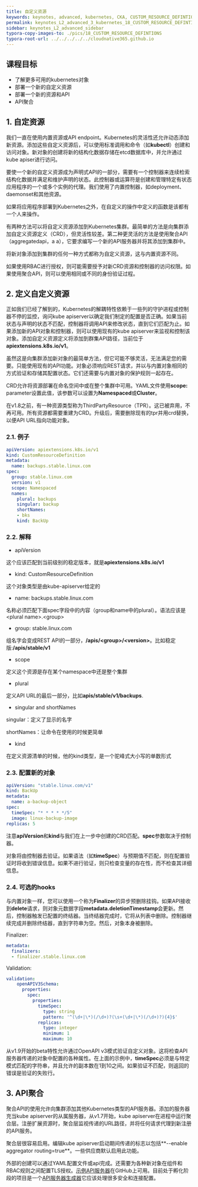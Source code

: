 ```yaml
---
title: 自定义资源
keywords: keynotes, advanced, kubernetes, CKA, CUSTOM_RESOURCE_DEFINTIONS
permalink: keynotes_L2_advanced_3_kubernetes_18_CUSTOM_RESOURCE_DEFINTIONS.html
sidebar: keynotes_L2_advanced_sidebar
typora-copy-images-to: ./pics/18_CUSTOM_RESOURCE_DEFINTIONS
typora-root-url: ../../../../../cloudnative365.github.io
---
```


## 课程目标
- 了解更多可用的kubernetes对象
- 部署一个新的自定义资源
- 部署一个新的资源和API
- API聚合

## 1. 自定资源

我们一直在使用内置资源或API endpoint。Kubernetes的灵活性还允许动态添加新资源。添加这些自定义资源后，可以使用标准调用和命令（如**kubectl**）创建和访问对象。新对象的创建将新的结构化数据存储在etcd数据库中，并允许通过kube apiser进行访问。

要使一个新的自定义资源成为声明式API的一部分，需要有一个控制器来连续检索结构化数据并满足和维护声明的状态。此控制器或运算符是创建和管理特定有状态应用程序的一个或多个实例的代理。我们使用了内置控制器，如deployment、daemonset和其他资源。

如果将应用程序部署到Kubernetes之外，在自定义的操作中定义的函数是该都有一个人来操作。

有两种方法可以将自定义资源添加到Kubernetes集群。最简单的方法是向集群添加自定义资源定义（CRD），但灵活性较差。第二种更灵活的方法是使用聚合API（aggregatedapi，a a），它要求编写一个新的API服务器并将其添加到集群中。

将新对象添加到集群的任何一种方式都称为自定义资源，这与内置资源不同。

如果使用RBAC进行授权，则可能需要授予对新CRD资源和控制器的访问权限。如果使用聚合API，则可以使用相同或不同的身份验证过程。

## 2. 定义自定义资源

正如我们已经了解到的，Kubernetes的解耦特性依赖于一些列的守护进程或控制器不停的监控，询问kube apiserver以确定我们制定的配置是否正确。如果当前状态与声明的状态不匹配，控制器将调用API来修改状态，直到它们匹配为止。如果添加新的API对象和控制器，则可以使用现有的kube apiserver来监视和控制该对象。添加自定义资源定义将添加到群集API路径，当前位于**apiextensions.k8s.io/v1**。

虽然这是向集群添加新对象的最简单方法，但它可能不够灵活，无法满足您的需要。只能使用现有的API功能。对象必须响应REST请求，并以与内置对象相同的方式验证和存储其配置状态。它们还需要与内置对象的保护规则一起存在。

CRD允许将资源部署在命名空间中或在整个集群中可用。YAML文件使用**scope:** parameter设置此值，该参数可以设置为**Namespaced**或**Cluster**。

在v1.8之前，有一种资源类型称为ThirdPartyResource（TPR）。这已被弃用，不再可用。所有资源都需要重建为CRD。升级后，需要删除现有的tpr并用crd替换，以便API URL指向功能对象。

### 2.1. 例子

``` yaml
apiVersion: apiextensions.k8s.io/v1
kind: CustomResourceDefinition
metadata:
  name: backups.stable.linux.com
spec:
  group: stable.linux.com
  version: v1
  scope: Namespaced
  names:
    plural: backups
    singular: backup
    shortNames:
    - bks
    kind: BackUp
```

### 2.2. 解释

+ apiVersion

这个应该匹配到当前级别的稳定版本，就是**apiextensions.k8s.io/v1**

+ kind: CustomResourceDefinition

这个对象类型是由kube-apiserver给定的

+ name: backups.stable.linux.com

名称必须匹配下面spec字段中的内容（group和name中的plural）。语法应该是\<plural name>\.\<group>

+ group: stable.linux.com

组名字会变成REST API的一部分，**/apis/\<group>/\<version>**。比如稳定版:**/apis/stable/v1**

+ scope

定义这个资源是存在某个namespace中还是整个集群

+ plural

定义API URL的最后一部分，比如**apis/stable/v1/backups**.

+ singular and shortNames

singular：定义了显示的名字

shortNames：让命令在使用的时候更简单

+ kind

在定义资源清单的时候，他的kind类型，是一个驼峰式大小写的单数形式

### 2.3. 配置新的对象

``` yaml
apiVersion: "stable.linux.com/v1"
kind: BackUp
metadata:
  name: a-backup-object
spec:
  timeSpec: "* * * * */5"
  image: linux-backup-image
replicas: 5
```

注意**apiVersion**和**kind**与我们在上一步中创建的CRD匹配。**spec**参数取决于控制器。

对象将由控制器去验证。如果语法（如**timeSpec**）与预期值不匹配，则在配置验证时将收到错误信息。如果不进行验证，则只检查变量的存在性，而不检查其详细信息。

### 2.4. 可选的hooks

与内置对象一样，您可以使用一个称为**Finalizer**的异步预删除挂钩。如果API接收到**delete**请求，则对象元数据字段**metadata.deletionTimestamp**会更新。然后，控制器触发已配置的终结器。当终结器完成时，它将从列表中删除。控制器继续完成并删除终结器，直到字符串为空。然后，对象本身被删除。

Finalizer:

```yaml
metadata:
  finalizers:
  - finalizer.stable.linux.com
```

Validation:

```yaml
validation:
    openAPIV3Schema:
      properties:
        spec:
          properties:
            timeSpec:
              type: string 
              pattern: '^(\d+|\*)(/\d+)?(\s+(\d+|\*)(/\d+)?){4}$'
            replicas:
              type: integer
              minimum: 1
              maximum: 10
```

从v1.9开始的beta特性允许通过OpenAPI v3模式验证自定义对象。这将检查API服务器传递的对象中配置的各种属性。在上面的示例中，**timeSpec**必须是与特定模式匹配的字符串，并且允许的副本数在1到10之间。如果验证不匹配，则返回的错误是验证的失败行。

## 3. API聚合

聚合API的使用允许向集群添加其他Kubernetes类型的API服务器。添加的服务器充当kube apiserver的从属服务器，从v1.7开始，kube apiserver在进程中运行聚合层。注册扩展资源时，聚合层监视传递的URL路径，并将任何请求代理到新注册的API服务。

聚合层很容易启用。编辑kube apiserver启动期间传递的标志以包括**--enable aggregator routing=true**。一些供应商默认启用此功能。

外部的创建可以通过YAML配置文件或api完成。还需要为各种新对象在组件和RBAC规则之间配置TLS授权。[示例API服务器](https://github.com/kubernetes/sample-apiserver网站)在GitHub上可用。目前处于孵化阶段的项目是一个[API服务器生成器](https://github.com/kubernetes-sigs/apiserver-builder-alpha)它应该处理很多安全和连接配置。